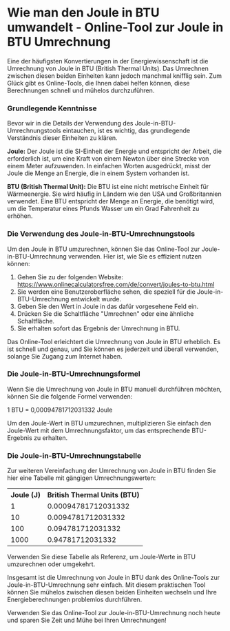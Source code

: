 Wie man den Joule in BTU umwandelt - Online-Tool zur Joule in BTU Umrechnung
============================================================================

Eine der häufigsten Konvertierungen in der Energiewissenschaft ist die Umrechnung von Joule in BTU (British Thermal Units). Das Umrechnen zwischen diesen beiden Einheiten kann jedoch manchmal knifflig sein. Zum Glück gibt es Online-Tools, die Ihnen dabei helfen können, diese Berechnungen schnell und mühelos durchzuführen.

### Grundlegende Kenntnisse

Bevor wir in die Details der Verwendung des Joule-in-BTU-Umrechnungstools eintauchen, ist es wichtig, das grundlegende Verständnis dieser Einheiten zu klären.

**Joule:** Der Joule ist die SI-Einheit der Energie und entspricht der Arbeit, die erforderlich ist, um eine Kraft von einem Newton über eine Strecke von einem Meter aufzuwenden. In einfachen Worten ausgedrückt, misst der Joule die Menge an Energie, die in einem System vorhanden ist.

**BTU (British Thermal Unit):** Die BTU ist eine nicht metrische Einheit für Wärmeenergie. Sie wird häufig in Ländern wie den USA und Großbritannien verwendet. Eine BTU entspricht der Menge an Energie, die benötigt wird, um die Temperatur eines Pfunds Wasser um ein Grad Fahrenheit zu erhöhen.

### Die Verwendung des Joule-in-BTU-Umrechnungstools

Um den Joule in BTU umzurechnen, können Sie das Online-Tool zur Joule-in-BTU-Umrechnung verwenden. Hier ist, wie Sie es effizient nutzen können:

1. Gehen Sie zu der folgenden Website: <https://www.onlinecalculatorsfree.com/de/convert/joules-to-btu.html>
2. Sie werden eine Benutzeroberfläche sehen, die speziell für die Joule-in-BTU-Umrechnung entwickelt wurde.
3. Geben Sie den Wert in Joule in das dafür vorgesehene Feld ein.
4. Drücken Sie die Schaltfläche "Umrechnen" oder eine ähnliche Schaltfläche.
5. Sie erhalten sofort das Ergebnis der Umrechnung in BTU.

Das Online-Tool erleichtert die Umrechnung von Joule in BTU erheblich. Es ist schnell und genau, und Sie können es jederzeit und überall verwenden, solange Sie Zugang zum Internet haben.

### Die Joule-in-BTU-Umrechnungsformel

Wenn Sie die Umrechnung von Joule in BTU manuell durchführen möchten, können Sie die folgende Formel verwenden:

1 BTU = 0,00094781712031332 Joule

Um den Joule-Wert in BTU umzurechnen, multiplizieren Sie einfach den Joule-Wert mit dem Umrechnungsfaktor, um das entsprechende BTU-Ergebnis zu erhalten.

### Die Joule-in-BTU-Umrechnungstabelle

Zur weiteren Vereinfachung der Umrechnung von Joule in BTU finden Sie hier eine Tabelle mit gängigen Umrechnungswerten:

<table><tr><th>Joule (J)</th><th>British Thermal Units (BTU)</th></tr><tr><td>1</td><td>0.00094781712031332</td></tr><tr><td>10</td><td>0.0094781712031332</td></tr><tr><td>100</td><td>0.094781712031332</td></tr><tr><td>1000</td><td>0.94781712031332</td></tr></table>

Verwenden Sie diese Tabelle als Referenz, um Joule-Werte in BTU umzurechnen oder umgekehrt.

Insgesamt ist die Umrechnung von Joule in BTU dank des Online-Tools zur Joule-in-BTU-Umrechnung sehr einfach. Mit diesem praktischen Tool können Sie mühelos zwischen diesen beiden Einheiten wechseln und Ihre Energieberechnungen problemlos durchführen.

Verwenden Sie das Online-Tool zur Joule-in-BTU-Umrechnung noch heute und sparen Sie Zeit und Mühe bei Ihren Umrechnungen!